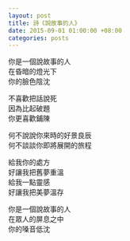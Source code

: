 ```yaml
---
layout: post
title: 詩《說故事的人》
date: 2015-09-01 01:00:00 +08:00
categories: posts
---
```


你是一個說故事的人  
在昏暗的燈光下  
你的臉色陰沈  

不喜歡把話說死  
因為比起破題  
你更喜歡鋪陳  

何不說說你來時的好景良辰  
何不談談你即將展開的旅程  

給我你的處方  
好讓我把舊夢重溫  
給我一點靈感  
好讓我把美夢溫存  

你是一個說故事的人  
在眾人的屏息之中  
你的嗓音低沈  

